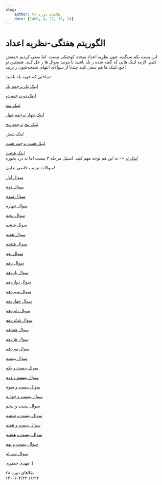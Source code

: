 ```yaml
---
blog:
    author: طلاهای دوره ۲۸
    date: [1400, 4, 22, 16, 24]
---
```

# الگوریتم هفتگی-نظریه اعداد

<div class="cnt">
<p>این پست یکم سنگینه. چون نظریه اعداد مبحث کوچیکی نیست. اما سعی کردیم جمعش کنیم. لازمه لینک هایی که گفته شده ر بلد باشید تا بتونید سوال ها ر حل کنید. همچنین تو خود لینک ها هم سعی کنید چندتا از سوالای انتهای صفحه‌شون ر بزنید!</p>

<p>مباحثی که خوبه بلد باشید:</p>
<p><a href="https://cp-algorithms.com/algebra/euclid-algorithm.html" target="_blank">لینک یک </a><a href="https://shaazzz.github.io/FarsiCP/wiki/algorithm/algebra/euclid_gcd" target="_blank">ترجمه یک</a></p>
<p><a href="https://cp-algorithms.com/algebra/sieve-of-eratosthenes.html" target="_blank">لینک دو </a><a href="https://shaazzz.github.io/FarsiCP/wiki/algorithm/algebra/sieve_eratosthenes" target="_blank">ترجمه دو</a></p>
<p><a href="https://cp-algorithms.com/algebra/primality_tests.html" target="_blank">لینک سه</a></p>
<p><a href="https://cp-algorithms.com/algebra/factorization.html" target="_blank">لینک چهار </a><a href="https://shaazzz.github.io/FarsiCP/wiki/algorithm/algebra/integer_factorization" target="_blank">ترجمه چهار</a></p>
<p><a href="https://cp-algorithms.com/algebra/phi-function.html" target="_blank">لینک پنج</a> <a href="https://shaazzz.github.io/FarsiCP/wiki/algorithm/algebra/Euler_function" target="_blank">ترجمه پنج</a></p>
<p><a href="https://cp-algorithms.com/algebra/divisors.html" target="_blank">لینک شش</a></p>
<p><a href="https://cp-algorithms.com/algebra/module-inverse.html" target="_blank">لینک هفت </a><a href="https://shaazzz.github.io/FarsiCP/wiki/algorithm/algebra/modular_inverse" target="_blank">ترجمه هفت</a></p>
<div><a href="https://black.white-crow.ir/blog/post/31" target="_blank">لینک هشت</a></div>
<div>
<a href="https://codeforces.com/blog/entry/53925" target="_blank">لینک نه</a> &lt;- به این هم توجه مهم کنید. استیل مرحله ۳ نیست اما به درد بخوره</div>
<p>سوالات ترتیب خاصی ندارن!</p>
<p><a href="https://codeforces.com/problemset/problem/623/B" target="_blank">سوال اول</a></p>
<p><a href="https://codeforces.com/problemset/problem/850/B" target="_blank">سوال دوم</a></p>
<p><a href="https://quera.ir/problemset/contest/9025/%D8%B3%D8%A4%D8%A7%D9%84-%D9%86%D9%85%D8%B1%D8%A7%D8%AA-%D8%B4%D8%B1%D9%85%D8%A2%D9%88%D8%B1" target="_blank">سوال سوم</a></p>
<p><a href="https://codeforces.com/problemset/problem/354/C" target="_blank">سوال چهارم</a></p>
<p><a href="https://codeforces.com/problemset/problem/27/E" target="_blank">سوال پنجم</a></p>
<p><a href="https://codeforces.com/problemset/problem/900/D" target="_blank">سوال ششم</a></p>
<p><a href="https://codeforces.com/problemset/problem/172/D" target="_blank">سوال هفتم</a></p>
<p><a href="https://codeforces.com/problemset/problem/915/G" target="_blank">سوال هشتم</a></p>
<p><a href="https://codeforces.com/problemset/problem/364/D" target="_blank">سوال نهم</a></p>
<p><a href="https://codeforces.com/problemset/problem/691/F" target="_blank">سوال دهم</a></p>
<p><a href="https://codeforces.com/problemset/problem/757/E" target="_blank">سوال یازدهم</a></p>
<p><a href="https://codeforces.com/problemset/problem/703/E" target="_blank">سوال دوازدهم</a></p>
<p><a href="https://codeforces.com/problemset/problem/585/E" target="_blank">سوال سیزدهم</a></p>
<p><a href="https://codeforces.com/problemset/problem/722/F" target="_blank">سوال چهاردهم</a></p>
<p><a href="https://codeforces.com/problemset/problem/547/C" target="_blank">سوال پانزدهم</a></p>
<p><a href="https://codeforces.com/problemset/problem/1109/E" target="_blank">سوال شانزدهم</a></p>
<p><a href="https://codeforces.com/problemset/problem/653/G" target="_blank">سوال هفدهم</a></p>
<p><a href="https://codeforces.com/problemset/problem/360/D" target="_blank">سوال هژدهم</a></p>
<p><a href="https://codeforces.com/problemset/problem/986/E" target="_blank">سوال نوزدهم</a></p>
<p><a href="https://codeforces.com/problemset/problem/542/D" target="_blank">سوال بیستم</a></p>
<p><a href="https://codeforces.com/problemset/problem/215/E" target="_blank">سوال بیست و یکم</a></p>
<p><a href="https://codeforces.com/problemset/problem/671/C" target="_blank">سوال بیست و دوم</a></p>
<p><a href="https://codeforces.com/problemset/problem/1097/F" target="_blank">سوال بیست و سوم</a></p>
<p><a href="https://codeforces.com/problemset/problem/990/G" target="_blank">سوال بیست و چهارم</a></p>
<p><a href="https://codeforces.com/problemset/problem/1114/F" target="_blank">سوال بیست و پنجم</a></p>
<p><a href="https://codeforces.com/problemset/problem/1043/F" target="_blank">سوال بیست و ششم</a></p>
<p><a href="https://codeforces.com/problemset/problem/616/E" target="_blank">سوال بیست و هفتم</a></p>
<p><a href="https://codeforces.com/problemset/problem/1097/D" target="_blank">سوال بیست و هشتم</a></p>
<p><a href="https://csacademy.com/contest/archive/task/farey_sequence/statement" target="_blank">سوال بیست و نهم</a></p>
<p><a href="https://quera.ir/course/assignments/7762/problems/26612" target="_blank">سوال سی‌ام</a></p>

<p>مهدی جعفری :(</p>
</div>

<div class="blog-info">
    <div class="blog-author">طلاهای دوره ۲۸</div>
    <div class="blog-date">۱۴۰۰/۰۴/۲۲ ۱۶:۲۴</div>
</div>

